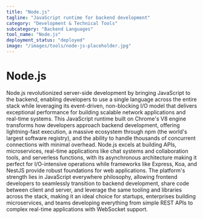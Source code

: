 ```yaml
---
title: "Node.js"
tagline: "JavaScript runtime for backend development"
category: "Development & Technical Tools"
subcategory: "Backend Languages"
tool_name: "Node.js"
deployment_status: "deployed"
image: "/images/tools/node-js-placeholder.jpg"
---
```


# Node.js

Node.js revolutionized server-side development by bringing JavaScript to the backend, enabling developers to use a single language across the entire stack while leveraging its event-driven, non-blocking I/O model that delivers exceptional performance for building scalable network applications and real-time systems. This JavaScript runtime built on Chrome's V8 engine transforms how developers approach backend development, offering lightning-fast execution, a massive ecosystem through npm (the world's largest software registry), and the ability to handle thousands of concurrent connections with minimal overhead. Node.js excels at building APIs, microservices, real-time applications like chat systems and collaboration tools, and serverless functions, with its asynchronous architecture making it perfect for I/O-intensive operations while frameworks like Express, Koa, and NestJS provide robust foundations for web applications. The platform's strength lies in JavaScript everywhere philosophy, allowing frontend developers to seamlessly transition to backend development, share code between client and server, and leverage the same tooling and libraries across the stack, making it an ideal choice for startups, enterprises building microservices, and teams developing everything from simple REST APIs to complex real-time applications with WebSocket support.